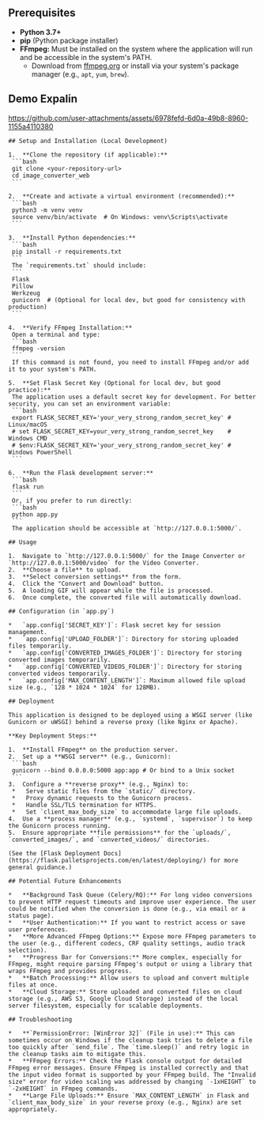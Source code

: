 
## Prerequisites

*   **Python 3.7+**
*   **pip** (Python package installer)
*   **FFmpeg:** Must be installed on the system where the application will run and be accessible in the system's PATH.
    *   Download from [ffmpeg.org](https://ffmpeg.org/download.html) or install via your system's package manager (e.g., `apt`, `yum`, `brew`).
## Demo Expalin
 

https://github.com/user-attachments/assets/6978fefd-6d0a-49b8-8960-1155a4110380



   ```
## Setup and Installation (Local Development)

1.  **Clone the repository (if applicable):**
    ```bash
    git clone <your-repository-url>
    cd image_converter_web
    ```

2.  **Create and activate a virtual environment (recommended):**
    ```bash
    python3 -m venv venv
    source venv/bin/activate  # On Windows: venv\Scripts\activate
    ```

3.  **Install Python dependencies:**
    ```bash
    pip install -r requirements.txt
    ```
    The `requirements.txt` should include:
    ```
    Flask
    Pillow
    Werkzeug
    gunicorn  # (Optional for local dev, but good for consistency with production)
    ```

4.  **Verify FFmpeg Installation:**
    Open a terminal and type:
    ```bash
    ffmpeg -version
    ```
    If this command is not found, you need to install FFmpeg and/or add it to your system's PATH.

5.  **Set Flask Secret Key (Optional for local dev, but good practice):**
    The application uses a default secret key for development. For better security, you can set an environment variable:
    ```bash
    export FLASK_SECRET_KEY='your_very_strong_random_secret_key' # Linux/macOS
    # set FLASK_SECRET_KEY=your_very_strong_random_secret_key    # Windows CMD
    # $env:FLASK_SECRET_KEY='your_very_strong_random_secret_key' # Windows PowerShell
    ```

6.  **Run the Flask development server:**
    ```bash
    flask run
    ```
    Or, if you prefer to run directly:
    ```bash
    python app.py
    ```
    The application should be accessible at `http://127.0.0.1:5000/`.

## Usage

1.  Navigate to `http://127.0.0.1:5000/` for the Image Converter or `http://127.0.0.1:5000/video` for the Video Converter.
2.  **Choose a file** to upload.
3.  **Select conversion settings** from the form.
4.  Click the "Convert and Download" button.
5.  A loading GIF will appear while the file is processed.
6.  Once complete, the converted file will automatically download.

## Configuration (in `app.py`)

*   `app.config['SECRET_KEY']`: Flask secret key for session management.
*   `app.config['UPLOAD_FOLDER']`: Directory for storing uploaded files temporarily.
*   `app.config['CONVERTED_IMAGES_FOLDER']`: Directory for storing converted images temporarily.
*   `app.config['CONVERTED_VIDEOS_FOLDER']`: Directory for storing converted videos temporarily.
*   `app.config['MAX_CONTENT_LENGTH']`: Maximum allowed file upload size (e.g., `128 * 1024 * 1024` for 128MB).

## Deployment

This application is designed to be deployed using a WSGI server (like Gunicorn or uWSGI) behind a reverse proxy (like Nginx or Apache).

**Key Deployment Steps:**

1.  **Install FFmpeg** on the production server.
2.  Set up a **WSGI server** (e.g., Gunicorn):
    ```bash
    gunicorn --bind 0.0.0.0:5000 app:app # Or bind to a Unix socket
    ```
3.  Configure a **reverse proxy** (e.g., Nginx) to:
    *   Serve static files from the `static/` directory.
    *   Proxy dynamic requests to the Gunicorn process.
    *   Handle SSL/TLS termination for HTTPS.
    *   Set `client_max_body_size` to accommodate large file uploads.
4.  Use a **process manager** (e.g., `systemd`, `supervisor`) to keep the Gunicorn process running.
5.  Ensure appropriate **file permissions** for the `uploads/`, `converted_images/`, and `converted_videos/` directories.

(See the [Flask Deployment Docs](https://flask.palletsprojects.com/en/latest/deploying/) for more general guidance.)

## Potential Future Enhancements

*   **Background Task Queue (Celery/RQ):** For long video conversions to prevent HTTP request timeouts and improve user experience. The user could be notified when the conversion is done (e.g., via email or a status page).
*   **User Authentication:** If you want to restrict access or save user preferences.
*   **More Advanced FFmpeg Options:** Expose more FFmpeg parameters to the user (e.g., different codecs, CRF quality settings, audio track selection).
*   **Progress Bar for Conversions:** More complex, especially for FFmpeg, might require parsing FFmpeg's output or using a library that wraps FFmpeg and provides progress.
*   **Batch Processing:** Allow users to upload and convert multiple files at once.
*   **Cloud Storage:** Store uploaded and converted files on cloud storage (e.g., AWS S3, Google Cloud Storage) instead of the local server filesystem, especially for scalable deployments.

## Troubleshooting

*   **`PermissionError: [WinError 32]` (File in use):** This can sometimes occur on Windows if the cleanup task tries to delete a file too quickly after `send_file`. The `time.sleep()` and retry logic in the cleanup tasks aim to mitigate this.
*   **FFmpeg Errors:** Check the Flask console output for detailed FFmpeg error messages. Ensure FFmpeg is installed correctly and that the input video format is supported by your FFmpeg build. The "Invalid size" error for video scaling was addressed by changing `-1xHEIGHT` to `-2xHEIGHT` in FFmpeg commands.
*   **Large File Uploads:** Ensure `MAX_CONTENT_LENGTH` in Flask and `client_max_body_size` in your reverse proxy (e.g., Nginx) are set appropriately.


